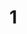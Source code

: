   1
=
                                                                                                                                                                                                                                                        
